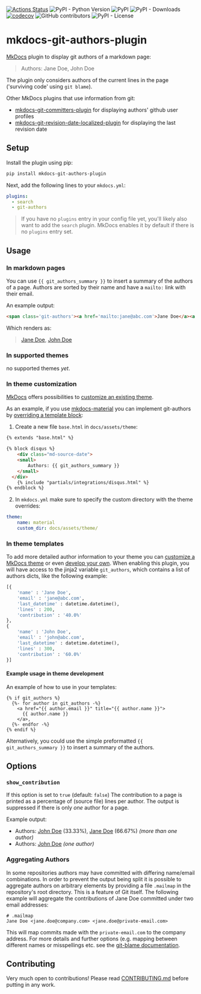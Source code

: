 [![Actions Status](https://github.com/timvink/mkdocs-git-authors-plugin/workflows/pytest/badge.svg)](https://github.com/timvink/mkdocs-git-authors-plugin/actions)
![PyPI - Python Version](https://img.shields.io/pypi/pyversions/mkdocs-git-authors-plugin)
![PyPI](https://img.shields.io/pypi/v/mkdocs-git-authors-plugin)
![PyPI - Downloads](https://img.shields.io/pypi/dm/mkdocs-git-authors-plugin)
[![codecov](https://codecov.io/gh/timvink/mkdocs-git-authors-plugin/branch/master/graph/badge.svg)](https://codecov.io/gh/timvink/mkdocs-git-authors-plugin)
![GitHub contributors](https://img.shields.io/github/contributors/timvink/mkdocs-git-authors-plugin)
![PyPI - License](https://img.shields.io/pypi/l/mkdocs-git-authors-plugin)

# mkdocs-git-authors-plugin

[MkDocs](https://www.mkdocs.org/) plugin to display git authors of a markdown page:

> Authors: Jane Doe, John Doe

The plugin only considers authors of the current lines in the page ('surviving code' using `git blame`).

Other MkDocs plugins that use information from git:

- [mkdocs-git-committers-plugin](https://github.com/byrnereese/mkdocs-git-committers-plugin) for displaying authors' github user profiles
- [mkdocs-git-revision-date-localized-plugin](https://github.com/timvink/mkdocs-git-revision-date-localized-plugin) for displaying the last revision date

## Setup

Install the plugin using pip:

```bash
pip install mkdocs-git-authors-plugin
```

Next, add the following lines to your `mkdocs.yml`:

```yml
plugins:
  - search
  - git-authors
```

> If you have no `plugins` entry in your config file yet, you'll likely also want to add the `search` plugin. MkDocs enables it by default if there is no `plugins` entry set.

## Usage

### In markdown pages

You can use ``{{ git_authors_summary }}`` to insert a summary of the authors of a page. Authors are sorted by their name and have a `mailto:` link with their email.

An example output:

```html
<span class='git-authors'><a href='mailto:jane@abc.com'>Jane Doe</a><a href='mailto:john@abc.com'>John Doe</a></span>
```

Which renders as:

> [Jane Doe](mailto:#), [John Doe](mailto:#)

### In supported themes

no supported themes *yet*.

### In theme customization

[MkDocs](https://www.mkdocs.org/) offers possibilities to [customize an existing theme](https://www.mkdocs.org/user-guide/styling-your-docs/#customizing-a-theme).

As an example, if you use [mkdocs-material](https://github.com/squidfunk/mkdocs-material) you can implement git-authors by [overriding a template block](https://squidfunk.github.io/mkdocs-material/customization/#overriding-template-blocks):

1) Create a new file `base.html` in `docs/assets/theme`:

```html
{% extends "base.html" %}

{% block disqus %}
    <div class="md-source-date">
    <small>
        Authors: {{ git_authors_summary }}
    </small>
  </div>
    {% include "partials/integrations/disqus.html" %}
{% endblock %}
```

2) In `mkdocs.yml` make sure to specify the custom directory with the theme overrides:

```yml
theme:
    name: material
    custom_dir: docs/assets/theme/
```

### In theme templates

To add more detailed author information to your theme you can [customize a MkDocs theme](https://www.mkdocs.org/user-guide/styling-your-docs/#customizing-a-theme) or even [develop your own](https://www.mkdocs.org/user-guide/custom-themes/). When enabling this plugin, you will have access to the jinja2 variable `git_authors`, which contains a list of authors dicts, like the following example:

```python
[{
    'name' : 'Jane Doe',
    'email' : 'jane@abc.com',
    'last_datetime' : datetime.datetime(),
    'lines' : 200,
    'contribution' : '40.0%'
},
{
    'name' : 'John Doe',
    'email' : 'john@abc.com',
    'last_datetime' : datetime.datetime(),
    'lines' : 300,
    'contribution' : '60.0%'
}]
```

#### Example usage in theme development

An example of how to use in your templates:

```django hljs
{% if git_authors %}
  {%- for author in git_authors -%}
    <a href="{{ author.email }}" title="{{ author.name }}">
      {{ author.name }}
    </a>,
  {%- endfor -%}
{% endif %}
```

Alternatively, you could use the simple preformatted ``{{ git_authors_summary }}`` to insert a summary of the authors.

## Options

### `show_contribution`

If this option is set to `true` (default: `false`) The contribution to a page is
printed as a percentage of (source file) lines per author. The output is
suppressed if there is only *one* author for a page.

Example output:

* Authors: [John Doe](#) (33.33%), [Jane Doe](#) (66.67%) *(more than one author)*
* Authors: [John Doe](#) *(one author)*

### Aggregating Authors

In some repositories authors may have committed with differing name/email combinations.
In order to prevent the output being split it is possible to aggregate authors on
arbitrary elements by providing a file `.mailmap` in the repository's root directory.
This is a feature of Git itself. The following example will aggregate the contributions
of Jane Doe committed under two email addresses:

```
# .mailmap
Jane Doe <jane.doe@company.com> <jane.doe@private-email.com>
```

This will map commits made with the `private-email.com` to the company address. For more details
and further options (e.g. mapping between different names or misspellings etc. see the
[git-blame documentation](https://git-scm.com/docs/git-blame#_mapping_authors).

## Contributing

Very much open to contributions! Please read [CONTRIBUTING.md](CONTRIBUTING.md) before putting in any work.